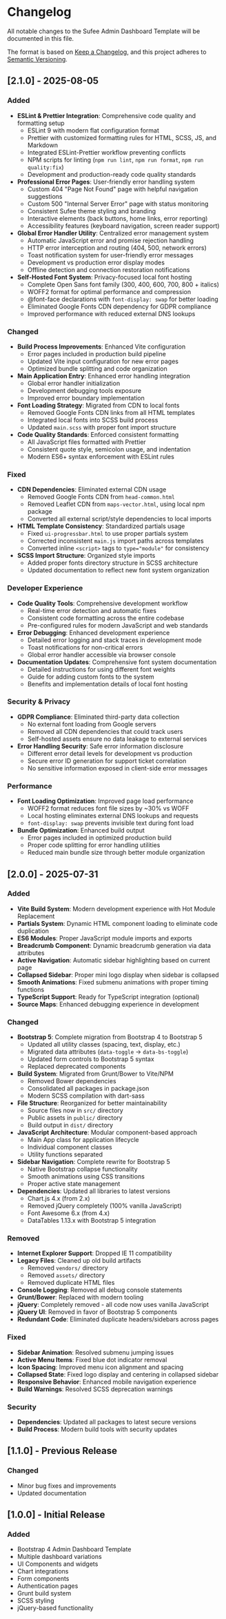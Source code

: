 # Changelog

All notable changes to the Sufee Admin Dashboard Template will be documented in this file.

The format is based on [Keep a Changelog](https://keepachangelog.com/en/1.0.0/),
and this project adheres to [Semantic Versioning](https://semver.org/spec/v2.0.0.html).

## [2.1.0] - 2025-08-05

### Added
- **ESLint & Prettier Integration**: Comprehensive code quality and formatting setup
  - ESLint 9 with modern flat configuration format
  - Prettier with customized formatting rules for HTML, SCSS, JS, and Markdown
  - Integrated ESLint-Prettier workflow preventing conflicts
  - NPM scripts for linting (`npm run lint`, `npm run format`, `npm run quality:fix`)
  - Development and production-ready code quality standards
- **Professional Error Pages**: User-friendly error handling system
  - Custom 404 "Page Not Found" page with helpful navigation suggestions
  - Custom 500 "Internal Server Error" page with status monitoring
  - Consistent Sufee theme styling and branding
  - Interactive elements (back buttons, home links, error reporting)
  - Accessibility features (keyboard navigation, screen reader support)
- **Global Error Handler Utility**: Centralized error management system
  - Automatic JavaScript error and promise rejection handling
  - HTTP error interception and routing (404, 500, network errors)
  - Toast notification system for user-friendly error messages
  - Development vs production error display modes
  - Offline detection and connection restoration notifications
- **Self-Hosted Font System**: Privacy-focused local font hosting
  - Complete Open Sans font family (300, 400, 600, 700, 800 + italics)
  - WOFF2 format for optimal performance and compression
  - @font-face declarations with `font-display: swap` for better loading
  - Eliminated Google Fonts CDN dependency for GDPR compliance
  - Improved performance with reduced external DNS lookups

### Changed
- **Build Process Improvements**: Enhanced Vite configuration
  - Error pages included in production build pipeline
  - Updated Vite input configuration for new error pages
  - Optimized bundle splitting and code organization
- **Main Application Entry**: Enhanced error handling integration
  - Global error handler initialization
  - Development debugging tools exposure
  - Improved error boundary implementation
- **Font Loading Strategy**: Migrated from CDN to local fonts
  - Removed Google Fonts CDN links from all HTML templates
  - Integrated local fonts into SCSS build process
  - Updated `main.scss` with proper font import structure
- **Code Quality Standards**: Enforced consistent formatting
  - All JavaScript files formatted with Prettier
  - Consistent quote style, semicolon usage, and indentation
  - Modern ES6+ syntax enforcement with ESLint rules

### Fixed
- **CDN Dependencies**: Eliminated external CDN usage
  - Removed Google Fonts CDN from `head-common.html`
  - Removed Leaflet CDN from `maps-vector.html`, using local npm package
  - Converted all external script/style dependencies to local imports
- **HTML Template Consistency**: Standardized partials usage
  - Fixed `ui-progressbar.html` to use proper partials system
  - Corrected inconsistent `main.js` import paths across templates
  - Converted inline `<script>` tags to `type="module"` for consistency
- **SCSS Import Structure**: Organized style imports
  - Added proper fonts directory structure in SCSS architecture
  - Updated documentation to reflect new font system organization

### Developer Experience
- **Code Quality Tools**: Comprehensive development workflow
  - Real-time error detection and automatic fixes
  - Consistent code formatting across the entire codebase
  - Pre-configured rules for modern JavaScript and web standards
- **Error Debugging**: Enhanced development experience
  - Detailed error logging and stack traces in development mode
  - Toast notifications for non-critical errors
  - Global error handler accessible via browser console
- **Documentation Updates**: Comprehensive font system documentation
  - Detailed instructions for using different font weights
  - Guide for adding custom fonts to the system
  - Benefits and implementation details of local font hosting

### Security & Privacy
- **GDPR Compliance**: Eliminated third-party data collection
  - No external font loading from Google servers
  - Removed all CDN dependencies that could track users
  - Self-hosted assets ensure no data leakage to external services
- **Error Handling Security**: Safe error information disclosure
  - Different error detail levels for development vs production
  - Secure error ID generation for support ticket correlation
  - No sensitive information exposed in client-side error messages

### Performance
- **Font Loading Optimization**: Improved page load performance
  - WOFF2 format reduces font file sizes by ~30% vs WOFF
  - Local hosting eliminates external DNS lookups and requests
  - `font-display: swap` prevents invisible text during font load
- **Bundle Optimization**: Enhanced build output
  - Error pages included in optimized production build
  - Proper code splitting for error handling utilities
  - Reduced main bundle size through better module organization

## [2.0.0] - 2025-07-31

### Added
- **Vite Build System**: Modern development experience with Hot Module Replacement
- **Partials System**: Dynamic HTML component loading to eliminate code duplication
- **ES6 Modules**: Proper JavaScript module imports and exports
- **Breadcrumb Component**: Dynamic breadcrumb generation via data attributes
- **Active Navigation**: Automatic sidebar highlighting based on current page
- **Collapsed Sidebar**: Proper mini logo display when sidebar is collapsed
- **Smooth Animations**: Fixed submenu animations with proper timing functions
- **TypeScript Support**: Ready for TypeScript integration (optional)
- **Source Maps**: Enhanced debugging experience in development

### Changed
- **Bootstrap 5**: Complete migration from Bootstrap 4 to Bootstrap 5
  - Updated all utility classes (spacing, text, display, etc.)
  - Migrated data attributes (`data-toggle` → `data-bs-toggle`)
  - Updated form controls to Bootstrap 5 syntax
  - Replaced deprecated components
- **Build System**: Migrated from Grunt/Bower to Vite/NPM
  - Removed Bower dependencies
  - Consolidated all packages in package.json
  - Modern SCSS compilation with dart-sass
- **File Structure**: Reorganized for better maintainability
  - Source files now in `src/` directory
  - Public assets in `public/` directory
  - Build output in `dist/` directory
- **JavaScript Architecture**: Modular component-based approach
  - Main App class for application lifecycle
  - Individual component classes
  - Utility functions separated
- **Sidebar Navigation**: Complete rewrite for Bootstrap 5
  - Native Bootstrap collapse functionality
  - Smooth animations using CSS transitions
  - Proper active state management
- **Dependencies**: Updated all libraries to latest versions
  - Chart.js 4.x (from 2.x)
  - Removed jQuery completely (100% vanilla JavaScript)
  - Font Awesome 6.x (from 4.x)
  - DataTables 1.13.x with Bootstrap 5 integration

### Removed
- **Internet Explorer Support**: Dropped IE 11 compatibility
- **Legacy Files**: Cleaned up old build artifacts
  - Removed `vendors/` directory
  - Removed `assets/` directory
  - Removed duplicate HTML files
- **Console Logging**: Removed all debug console statements
- **Grunt/Bower**: Replaced with modern tooling
- **jQuery**: Completely removed - all code now uses vanilla JavaScript
- **jQuery UI**: Removed in favor of Bootstrap 5 components
- **Redundant Code**: Eliminated duplicate headers/sidebars across pages

### Fixed
- **Sidebar Animation**: Resolved submenu jumping issues
- **Active Menu Items**: Fixed blue dot indicator removal
- **Icon Spacing**: Improved menu icon alignment and spacing
- **Collapsed State**: Fixed logo display and centering in collapsed sidebar
- **Responsive Behavior**: Enhanced mobile navigation experience
- **Build Warnings**: Resolved SCSS deprecation warnings

### Security
- **Dependencies**: Updated all packages to latest secure versions
- **Build Process**: Modern build tools with security updates

## [1.1.0] - Previous Release

### Changed
- Minor bug fixes and improvements
- Updated documentation

## [1.0.0] - Initial Release

### Added
- Bootstrap 4 Admin Dashboard Template
- Multiple dashboard variations
- UI Components and widgets
- Chart integrations
- Form components
- Authentication pages
- Grunt build system
- SCSS styling
- jQuery-based functionality
